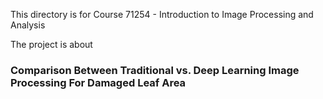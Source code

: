 This directory is for Course 71254 - Introduction to Image Processing and Analysis

The project is about

### Comparison Between Traditional vs. Deep Learning Image Processing For Damaged Leaf Area
